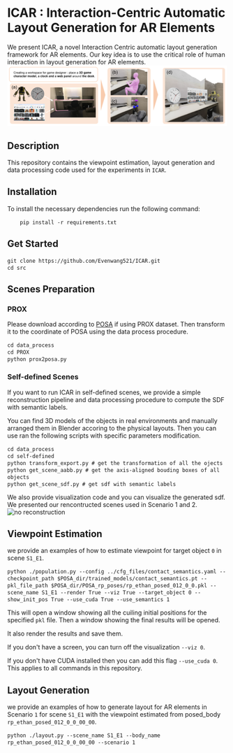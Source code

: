 # ICAR : Interaction-Centric Automatic Layout Generation for AR Elements
We present ICAR, a novel Interaction Centric automatic layout generation framework for AR elements. Our key idea is to use the critical role of human interaction in layout generation for
AR elements.
![no teaser](./images/teaser.png)

## Description

This repository contains the viewpoint estimation, layout generation and data processing code used for the experiments in `ICAR`.

## Installation 
To install the necessary dependencies run the following command:
```shell
    pip install -r requirements.txt
```
## Get Started
```
git clone https://github.com/Evenwang521/ICAR.git
cd src
```
## Scenes Preparation
### PROX
Please download according to [POSA](https://posa.is.tue.mpg.de/) if using PROX dataset. Then transform it to the coordinate of POSA using the data process procedure.
```
cd data_process
cd PROX
python prox2posa.py
```
### Self-defined Scenes
If you want to run ICAR in self-defined scenes, we provide a simple reconstruction pipeline and data processing procedure to compute the SDF with semantic labels. 

You can find 3D models of the objects in real environments and manually arranged them in Blender accoring to the physical layouts. Then you can use ran the following scripts with specific parameters modification.
```
cd data_process
cd self-defined
python transform_export.py # get the transformation of all the ojects
python get_scene_aabb.py # get the axis-aligned bouding boxes of all objects
python get_scene_sdf.py # get sdf with semantic labels
```
We also provide visualization code and you can visualize the generated sdf. We presented our rencontructed scenes used in Scenario 1 and 2.
![no reconstruction](./images.reconstruction.png)

## Viewpoint Estimation
we provide an examples of how to estimate viewpoint for target object  `0` in scene `S1_E1`. 
```
python ./population.py --config ../cfg_files/contact_semantics.yaml --checkpoint_path $POSA_dir/trained_models/contact_semantics.pt --pkl_file_path $POSA_dir/POSA_rp_poses/rp_ethan_posed_012_0_0.pkl --scene_name S1_E1 --render True --viz True --target_object 0 --show_init_pos True --use_cuda True --use_semantics 1
```
This will open a window showing all the cuiling initial positions for the specified `pkl` file. Then a window showing the final results will be opened.

It also render the results and save them.

If you don't have a screen, you can turn off the visualization `--viz 0`.

If you don't have CUDA installed then you can add this flag `--use_cuda 0`. This applies to all commands in this repository.

## Layout Generation
we provide an examples of how to generate layout for AR elements in Scenario `1` for scene `S1_E1` with the viewpoint estimated from posed_body `rp_ethan_posed_012_0_0_00_00`. 
```
python ./layout.py --scene_name S1_E1 --body_name rp_ethan_posed_012_0_0_00_00 --scenario 1
```

